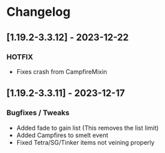 # Changelog

## [1.19.2-3.3.12] - 2023-12-22
### HOTFIX
- Fixes crash from CampfireMixin

## [1.19.2-3.3.11] - 2023-12-17
### Bugfixes / Tweaks
- Added fade to gain list (This removes the list limit)
- Added Campfires to smelt event
- Fixed Tetra/SG/Tinker items not veining properly